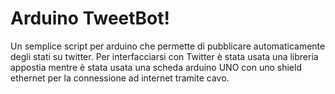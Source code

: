 # Arduino TweetBot!
Un semplice script per arduino che permette di pubblicare automaticamente degli stati su twitter.
Per interfacciarsi con Twitter è stata usata una libreria appostia mentre è stata usata una scheda arduino UNO con uno shield ethernet per la connessione ad internet tramite cavo.
